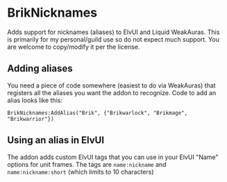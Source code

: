 # BrikNicknames
Adds support for nicknames (aliases) to ElvUI and Liquid WeakAuras. This is primarily for my personal/guild use so do not expect much support. You are welcome to copy/modify it per the license.

## Adding aliases
You need a piece of code somewhere (easiest to do via WeakAuras) that registers all the aliases you want the addon to recognize. Code to add an alias looks like this:

```
BrikNicknames:AddAlias("Brik", {"Brikwarlock", "Brikmage", "Brikwarrior"})
```

## Using an alias in ElvUI
The addon adds custom ElvUI tags that you can use in your ElvUI "Name" options for unit frames. The tags are `name:nickname` and `name:nickname:short` (which limits to 10 characters)
